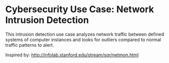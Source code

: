 # Cybersecurity Use Case: Network Intrusion Detection

This intrusion detection use case analyzes network traffic between defined systems
of computer instances and looks for outliers compared to normal traffic patterns to
alert.

Inspired by: http://infolab.stanford.edu/stream/sqr/netmon.html
